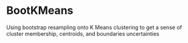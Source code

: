 # BootKMeans
Using bootstrap resampling onto K Means clustering to get a sense of cluster membership, centroids, and boundaries uncertainties
